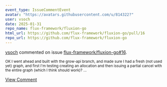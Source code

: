 ```yaml
---
event_type: IssueCommentEvent
avatar: "https://avatars.githubusercontent.com/u/814322?"
user: vsoch
date: 2025-01-31
repo_name: flux-framework/fluxion-go
html_url: https://github.com/flux-framework/fluxion-go/pull/16
repo_url: https://github.com/flux-framework/fluxion-go
---
```


<a href='https://github.com/vsoch' target='_blank'>vsoch</a> commented on issue <a href='https://github.com/flux-framework/fluxion-go/pull/16' target='_blank'>flux-framework/fluxion-go#16</a>.

<small>OK I went ahead and built with the grow-api branch, and made sure I had a fresh (not used yet) graph, and first I'm testing creating an allocation and then issuing a partial cancel with the entire graph (which I think should work)?...</small>

<a href='https://github.com/flux-framework/fluxion-go/pull/16' target='_blank'>View Comment</a>